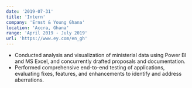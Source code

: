 ```yaml
---
date: '2019-07-31'
title: 'Intern'
company: 'Ernst & Young Ghana'
location: 'Accra, Ghana'
range: 'April 2019 - July 2019'
url: 'https://www.ey.com/en_gh'
---
```


- Conducted analysis and visualization of ministerial data using Power BI and MS Excel, and concurrently drafted proposals and documentation.
- Performed comprehensive end-to-end testing of applications, evaluating fixes, features, and enhancements to identify and address aberrations.